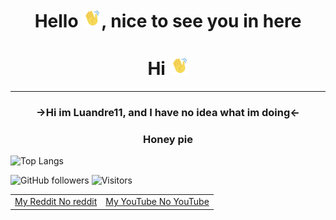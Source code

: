 <h1 align="center"> Hello <img src="https://github.com/Luandre11/Luandre11/blob/main/images/handHi-unscreen.gif" alt="Wavy Hand" width="30px">, nice to see you in here </h1>
<h1 align="center"> Hi <img src="https://github.com/Luandre11/Luandre11/blob/main/images/handHi-unscreen.gif" alt="Wavy Hand" width="30px"></h1>

<hr>
<h3 align="center"> <b> →Hi im Luandre11, and I have no idea what im doing← </b> </h3>
<h3 align="center"> <b> Honey pie </b> </h3>


![Top Langs](https://github-readme-stats.vercel.app/api/top-langs/?username=Luandre11&hide_progress=true)


![GitHub followers](https://img.shields.io/github/followers/Luandre11?style=social)
![Visitors](https://visitor-badge.laobi.icu/badge?page_id=Luandre11.Luandre11) 

<table align="center">
  <td>
   <a rel="author" href="https://www.reddit.com/user/Luandre11/">My Reddit </a>
   <a rel="author" href="https://www.reddit.com/user/Luandre11/">No reddit </a>
 </td>
 <td>
  <a rel="author" href="https://www.youtube.com/channel/UCPvficUmPjyKRkgfDUrKCMw/featured">My YouTube </a>
  <a rel="author" href="https://www.youtube.com/channel/UCPvficUmPjyKRkgfDUrKCMw/featured">No YouTube </a>
 </td>
</table>


